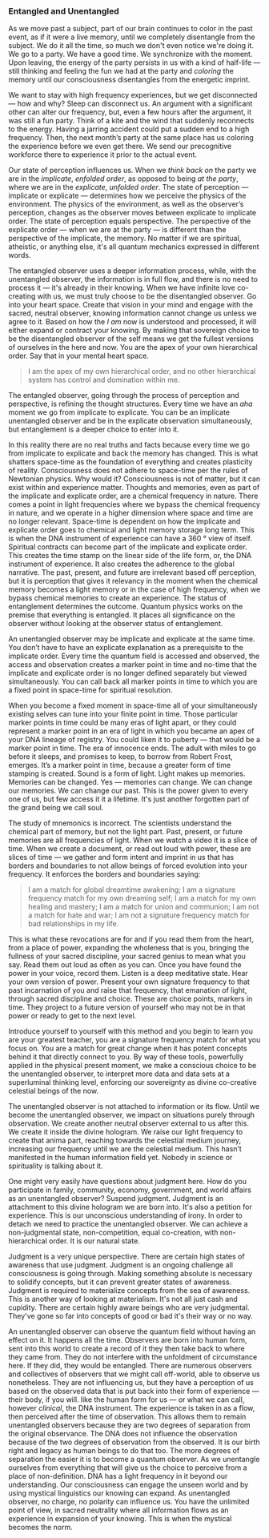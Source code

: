 

### Entangled and Unentangled


As we move past a subject,
part of our brain continues to color in the past event,
as if it were a live memory,
until we completely disentangle from the subject.
We do it all the time,
so much we don't even notice we're doing it.
We go to a party.
We have a good time.
We synchronize with the moment.
Upon leaving,
the energy of the party persists in us with a kind of half-life
&mdash;
still thinking and feeling the fun we had at the party and *coloring* the memory until our consciousness disentangles
from the energetic imprint.


We want to stay with high frequency experiences,
but we get disconnected
&mdash;
how and why?
Sleep can disconnect us.
An argument with a significant other can alter our frequency,
but,
even a few hours after the argument,
it was still a fun party.
Think of a kite and the wind that suddenly reconnects to the energy.
Having a jarring accident could put a sudden end to a high frequency.
Then,
the next month’s party at the same place has us coloring the
experience before we even get there.
We send our precognitive workforce there to experience it prior to the actual event.


Our state of perception influences us.
When we *think back on* the party
we are in the *implicate*,
*enfolded order*,
as opposed to being *at the party*,
where we are in the *explicate*,
*unfolded order*.
The state of
perception
&mdash;
implicate or explicate
&mdash;
determines how we perceive the
physics of the environment.
The physics of the environment,
as well as
the observer’s perception,
changes as the observer moves between
explicate to implicate order.
The state of perception equals
perspective.
The perspective of the explicate order
&mdash;
when we are at
the party
&mdash;
is different than the perspective of the implicate,
the
memory.
No matter if we are spiritual,
atheistic,
or anything else,
it's all quantum mechanics expressed in different words.


The entangled observer uses a deeper information process,
while,
with
the unentangled observer,
the information is in full flow,
and there is
no need to process it
&mdash;
it's already in their knowing.
When we have
infinite love co-creating with us,
we must truly choose to be the
disentangled observer.
Go into your heart space.
Create that vision in
your mind and engage with the sacred,
neutral observer,
knowing
information cannot change us unless we agree to it.
Based on how the *I am* now is understood and processed,
it will either expand or contract
your knowing.
By making that sovereign choice to be the disentangled
observer of the self means we get the fullest versions of ourselves in
the here and now.
You are the apex of your own hierarchical order.
Say that in your mental
heart space.


>I am the apex of my own hierarchical order, and no other hierarchical system has control and domination within me.

The entangled observer,
going through the process of perception and perspective,
is refining the
thought structures.
Every time we have an *aha* moment we go from
implicate to explicate.
You can be an implicate unentangled observer and
be in the explicate observation simultaneously,
but entanglement is a
deeper choice to enter into it.


In this reality there are no real truths and facts because every time we
go from implicate to explicate and back the memory has changed.
This is
what shatters space-time as the foundation of everything and creates
plasticity of reality.
Consciousness does not adhere to space-time per
the rules of Newtonian physics.
Why would it?
Consciousness is not of
matter,
but it can exist within and experience matter.
Thoughts and
memories,
even as part of the implicate and explicate order,
are a
chemical frequency in nature.
There comes a point in light frequencies
where we bypass the chemical frequency in nature,
and we operate in a
higher dimension where space and time are no longer relevant.
Space-time
is dependent on how the implicate and explicate order goes to chemical
and light memory storage long term.
This is when the DNA instrument of
experience can have a 360 &deg; view of itself.
Spiritual contracts can
become part of the implicate and explicate order.
This creates the time
stamp on the linear side of the life form,
or,
the DNA instrument of
experience.
It also creates the adherence to the global narrative.
The
past,
present,
and future are irrelevant based off perception,
but it is
perception that gives it relevancy in the moment when the chemical
memory becomes a light memory or in the case of high frequency,
when we
bypass chemical memories to create an experience.
The status of entanglement determines the outcome.
Quantum physics works
on the premise that everything is entangled.
It places all significance
on the observer without looking at the observer status of entanglement.



An unentangled observer may be implicate and explicate at the same time.
You don’t have to have an explicate explanation as a prerequisite to the
implicate order.
Every time the quantum field is accessed and observed,
the access and observation creates a marker point in time and no-time
that the implicate and explicate order is no longer defined separately
but viewed simultaneously.
You can call back all marker points in time
to which you are a fixed point in space-time for spiritual resolution.

When you become a fixed moment in space-time all of your simultaneously
existing selves can tune into your finite point in time.
Those
particular marker points in time could be many eras of light apart,
or they could represent a marker point in an era of light in which you
became an apex of your DNA lineage of registry.
You could liken it to
puberty
&mdash;
that would be a marker point in time.
The era of innocence
ends.
The adult with miles to go before it sleeps,
and promises to keep,
to borrow from Robert Frost,
emerges.
It’s a marker point in time,
because a greater form of time stamping is created.
Sound is a form of light.
Light makes up memories.
Memories can be
changed.
Yes
&mdash;
memories can change.
We can change our memories.
We can
change our past.
This is the power given to every one of us,
but few
access it it a lifetime.
It's just another forgotten part of the grand
being we call soul.


The study of mnemonics is incorrect.
The scientists understand the
chemical part of memory,
but not the light part.
Past,
present,
or future memories are all frequencies of light.
When we watch a video it
is a slice of time.
When we create a document,
or read out loud with
power,
these are slices of time
&mdash;
we gather and form intent and imprint in us that has borders and boundaries to not allow beings of forced
evolution into your frequency.
It enforces the borders and boundaries
saying:

>I am a match for global dreamtime awakening; I am a signature frequency match for my own dreaming self; I am a match for my own healing and mastery; I am a match for union and communion; I am not a match for hate and war; I am not a signature frequency match for bad relationships in my life.


This is what these revocations are for and if you read them from the
heart,
from a place of power,
expanding the wholeness that is you,
bringing the fullness of your sacred discipline,
your sacred genius to
mean what you say.
Read them out loud as often as you can.
Once you have
found the power in your voice,
record them.
Listen is a deep meditative
state.
Hear your own version of power.
Present your own signature
frequency to that past incarnation of you and raise that frequency,
that
emanation of light,
through sacred discipline and choice.
These are
choice points,
markers in time.
They project to a future version of
yourself who may not be in that power or ready to get to the next level.

Introduce yourself to yourself with this method and you begin to learn
you are your greatest teacher,
you are a signature frequency match for
what you focus on.
You are a match for great change when it has potent
concepts behind it that directly connect to you.
By way of these tools,
powerfully applied in the physical present moment,
we make a conscious
choice to be the unentangled observer,
to interpret more data and data
sets at a superluminal thinking level,
enforcing our sovereignty as
divine co-creative celestial beings of the now.


The unentangled observer is not attached to information or its flow.
Until we become the unentangled observer,
we impact on situations purely
through observation.
We create another neutral observer external to us
after this.
We create it inside the divine hologram.
We raise our light
frequency to create that anima part,
reaching towards the celestial
medium journey,
increasing our frequency until we are the celestial
medium.
This hasn’t manifested in the human information field yet.
Nobody in science or spirituality is talking about it.


One might very easily have questions about judgment here.
How do you
participate in family,
community,
economy,
government,
and world affairs
as an unentangled observer?
Suspend judgment.
Judgment is an attachment
to this divine hologram we are born into.
It's also a petition for
experience.
This is our unconscious understanding of irony.
In order to
detach we need to practice the unentangled observer.
We can achieve a
non-judgmental state,
non-competition,
equal co-creation,
with
non-hierarchical order.
It is our natural state.


Judgment is a very unique perspective.
There are certain high states of
awareness that use judgment.
Judgment is an ongoing challenge all
consciousness is going through.
Making something absolute is necessary
to solidify concepts,
but it can prevent greater states of awareness.
Judgment is required to materialize concepts from the sea of awareness.
This is another way of looking at materialism.
It's not all just cash
and cupidity.
There are certain highly aware beings who are very
judgmental.
They've gone so far into concepts of good or bad it's their
way or no way.

An unentangled observer can observe the quantum field without having an
effect on it.
It happens all the time.
Observers are born into human form,
sent into this world to create a record of it they then take back to where they came from.
They do not interfere with the unfoldment of circumstance here.
If they did,
they would be entangled.
There are numerous observers and collectives of observers that we might call off-world,
able to observe us nonetheless.
They are not influencing us,
but they have a perception of us based on the observed data that is put back into their form of experience
&mdash;
their body,
if you will.
like the human form for us
&mdash;
or what we can call,
however *clinical*,
the DNA instrument.
The experience is taken in as a flow,
then perceived after
the time of observation.
This allows them to remain unentangled
observers because they are two degrees of separation from the original
observance.
The DNA does not influence the observation because of the
two degrees of observation from the observed.
It is our birth right and
legacy as human beings to do that too.
The more degrees of separation
the easier it is to become a quantum observer.
As we unentangle ourselves
from everything that will give us the choice to perceive from a place
of non-definition.
DNA has a light frequency in it beyond our
understanding.
Our consciousness can engage the unseen world and by
using mystical linguistics our knowing can expand.
As unentangled
observer,
no charge,
no polarity can influence us.
You have the
unlimited point of view,
in sacred neutrality where all information
flows as an experience in expansion of your knowing.
This is when the
mystical becomes the norm.
